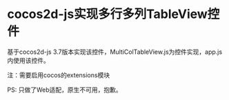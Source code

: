 # cocos2d-js实现多行多列TableView控件
基于cocos2d-js 3.7版本实现该控件，MultiColTableView.js为控件实现，app.js内使用该控件。

注：需要启用cocos的extensions模块

PS: 只做了Web适配，原生不可用，抱歉。

